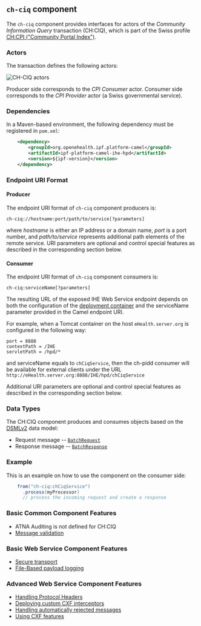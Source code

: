 
## `ch-ciq` component

The `ch-ciq` component provides interfaces for actors of the *Community Information Query* transaction (CH:CIQ),
which is part of the Swiss profile [CH:CPI ("Community Portal Index")](https://www.e-health-suisse.ch/fileadmin/user_upload/Dokumente/2018/E/180712_Entwurf_EPDV-EDI_E2A5_CPI_V0.94_e.pdf).

### Actors

The transaction defines the following actors:

![CH-CIQ actors](images/ch-ciq.png)

Producer side corresponds to the *CPI Consumer* actor.
Consumer side corresponds to the *CPI Provider* actor (a Swiss governmental service).

### Dependencies

In a Maven-based environment, the following dependency must be registered in `pom.xml`:

```xml
    <dependency>
        <groupId>org.openehealth.ipf.platform-camel</groupId>
        <artifactId>ipf-platform-camel-ihe-hpd</artifactId>
        <version>${ipf-version}</version>
    </dependency>
```

### Endpoint URI Format

#### Producer

The endpoint URI format of `ch-ciq` component producers is:

```
ch-ciq://hostname:port/path/to/service[?parameters]
```

where *hostname* is either an IP address or a domain name, *port* is a port number, and *path/to/service*
represents additional path elements of the remote service.
URI parameters are optional and control special features as described in the corresponding section below.

#### Consumer

The endpoint URI format of `ch-ciq` component consumers is:

```
ch-ciq:serviceName[?parameters]
```

The resulting URL of the exposed IHE Web Service endpoint depends on both the configuration of the [deployment container]
and the serviceName parameter provided in the Camel endpoint URI.

For example, when a Tomcat container on the host `eHealth.server.org` is configured in the following way:

```
port = 8888
contextPath = /IHE
servletPath = /hpd/*
```

and serviceName equals to `chCiqService`, then the ch-pidd consumer will be available for external clients under the URL
`http://eHealth.server.org:8888/IHE/hpd/chCiqService`

Additional URI parameters are optional and control special features as described in the corresponding section below.

### Data Types

The CH:CIQ component produces and consumes objects based on the [DSMLv2](https://www.oasis-open.org/standards#dsmlv2) data model:

* Request message -- [`BatchRequest`](../apidocs/org/openehealth/ipf/commons/ihe/hpd/stub/dsmlv2/BatchRequest.html)
* Response message -- [`BatchResponse`](../apidocs/org/openehealth/ipf/commons/ihe/hpd/stub/dsmlv2/BatchResponse.html)

### Example

This is an example on how to use the component on the consumer side:

```java
    from("ch-ciq:chCiqService")
      .process(myProcessor)
      // process the incoming request and create a response
```


### Basic Common Component Features

* ATNA Auditing is not defined for CH:CIQ
* [Message validation]

### Basic Web Service Component Features

* [Secure transport]
* [File-Based payload logging]

### Advanced Web Service Component Features

* [Handling Protocol Headers]
* [Deploying custom CXF interceptors]
* [Handling automatically rejected messages]
* [Using CXF features]



[Message validation]: ../ipf-platform-camel-ihe/messageValidation.html

[deployment container]: ../ipf-platform-camel-ihe-ws/deployment.html
[Secure Transport]: ../ipf-platform-camel-ihe-ws/secureTransport.html
[File-Based payload logging]: ../ipf-platform-camel-ihe-ws/payloadLogging.html

[Handling Protocol Headers]: ../ipf-platform-camel-ihe-ws/protocolHeaders.html
[Deploying custom CXF interceptors]: ../ipf-platform-camel-ihe-ws/customInterceptors.html
[Handling automatically rejected messages]: ../ipf-platform-camel-ihe-ws/handlingRejected.html
[Using CXF features]: ../ipf-platform-camel-ihe-ws/cxfFeatures.html




